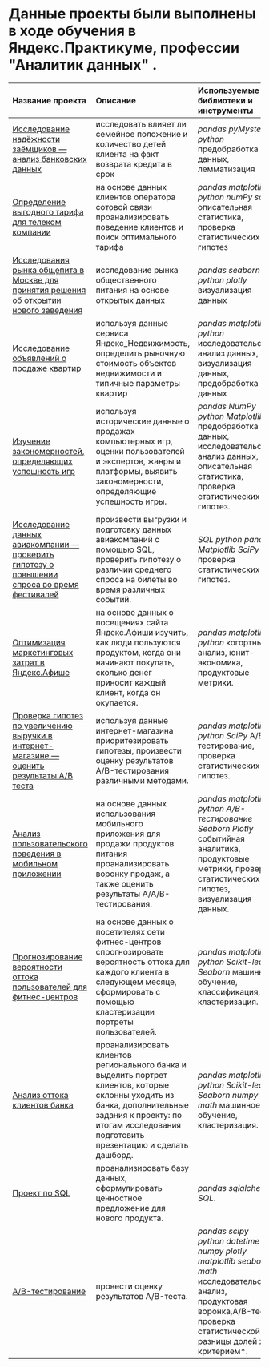 # Данные проекты были выполнены в ходе обучения в Яндекс.Практикуме, профессии "Аналитик данных" .

| Название проекта | Описание | Используемые библиотеки и инструменты | 
| :---------------------- | :---------------------- | :---------------------- |
| [Исследование надёжности заёмщиков — анализ банковских данных](bank) | исследовать влияет ли семейное положение и количество детей клиента на факт возврата кредита в срок| *pandas* *pyMystem3* *python* предобработка данных, лемматизация |
| [Определение выгодного тарифа для телеком компании](telecom) | на основе данных клиентов оператора сотовой связи проанализировать поведение клиентов и поиск оптимального тарифа| *pandas* *matplotlib* *python* *numPy* *sciPy* описательная статистика, проверка статистических гипотез |
| [Исследования рынка общепита в Москве для принятия решения об открытии нового заведения](cafe) | исследование рынка общественного питания на основе открытых данных| *pandas* *seaborn* *python* *plotly* визуализация данных |
| [Исследование объявлений о продаже квартир](internet_service_1) | используя данные сервиса Яндекс_Недвижимость, определить рыночную стоимость объектов недвижимости и типичные параметры квартир| *pandas* *matplotlib* *python* исследовательский анализ данных, визуализация данных, предобработка данных |
| [Изучение закономерностей, определяющих успешность игр](gamedev) | используя исторические данные о продажах компьютерных игр, оценки пользователей и экспертов, жанры и платформы, выявить закономерности, определяющие успешность игры.| *pandas* *NumPy* *python* *Matplotlib* предобработка данных, исследовательский анализ данных, описательная статистика, проверка статистических гипотез. |
| [Исследование данных авиакомпании — проверить гипотезу о повышении спроса во время фестивалей](airline) | произвести выгрузки и подготовку данных авиакомпаний с помощью SQL, проверить гипотезу о различии среднего спроса на билеты во время различных событий.| *SQL* *python* *pandas*  *Matplotlib* *SciPy* проверка статистических гипотез. |
| [Оптимизация маркетинговых затрат в Яндекс.Афише](internet_service_2) | на основе данных о посещениях сайта Яндекс.Афиши изучить, как люди пользуются продуктом, когда они начинают покупать, сколько денег приносит каждый клиент, когда он окупается.| *pandas* *matplotlib* *python* когортный анализ, юнит-экономика, продуктовые метрики. |
| [Проверка гипотез по увеличению выручки в интернет-магазине —оценить результаты A/B теста](e-commerce_site) | используя данные интернет-магазина приоритезировать гипотезы, произвести оценку результатов A/B-тестирования различными методами.| *pandas* *matplotlib* *python* *SciPy* A/B-тестирование, проверка статистических гипотез. |
| [Анализ пользовательского поведения в мобильном приложении](business) | на основе данных использования мобильного приложения для продажи продуктов питания проанализировать воронку продаж, а также оценить результаты A/A/B-тестирования.| *pandas* *matplotlib* *python* *A/B-тестирование* *Seaborn* *Plotly* событийная аналитика, продуктовые метрики, проверка статистических гипотез, визуализация данных. |
| [Прогнозирование вероятности оттока пользователей для фитнес-центров](machine_learning) | на основе данных о посетителях сети фитнес-центров спрогнозировать вероятность оттока для каждого клиента в следующем месяце, сформировать с помощью кластеризации портреты пользователей.| *pandas* *matplotlib* *python* *Scikit-learn* *Seaborn* машинное обучение, классификация, кластеризация. |
| [Анализ оттока клиентов банка](machine_learning_2) | проанализировать клиентов регионального банка и выделить портрет клиентов, которые склонны уходить из банка, дополнительные задания к проекту: по итогам исследования подготовить презентацию и сделать дашборд.| *pandas* *matplotlib* *python* *Scikit-learn* *Seaborn* *numpy* *math* машинное обучение, кластеризация. |
| [Проект по SQL](SQL) | проанализировать базу данных, сформулировать ценностное предложение для нового продукта.| *pandas* *sqlalchemy* *SQL*. |
| [A/B-тестирование](e-commerce_site_2) | провести оценку результатов A/B-теста.| *pandas* *scipy* *python* *datetime* *numpy* *plotly* *matplotlib* *seaborn* *math* исследовательский анализ, продуктовая воронка,A/B-тест, проверка статистической разницы долей z-критерием*. |